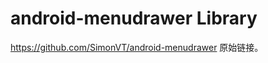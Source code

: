 android-menudrawer Library
=========================


https://github.com/SimonVT/android-menudrawer  原始链接。



